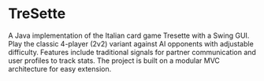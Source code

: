 # TreSette
A Java implementation of the Italian card game Tresette with a Swing GUI. Play the classic 4-player (2v2) variant against AI opponents with adjustable difficulty. Features include traditional signals for partner communication and user profiles to track stats. The project is built on a modular MVC architecture for easy extension.

